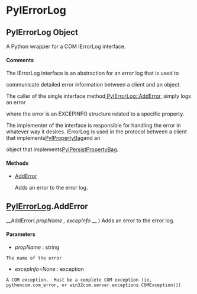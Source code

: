 # PyIErrorLog

## PyIErrorLog Object

A Python wrapper for a COM IErrorLog interface.

#### Comments
The IErrorLog interface is an abstraction for an error log that is used to 

communicate detailed error information between a client and an object. 

The caller of the single interface method,[PyIErrorLog::AddError](PyIErrorLog.md#pyierrorlogadderror), simply logs an error 

where the error is an EXCEPINFO structure related to a specific property. 

The implementer of the interface is responsible for handling the error in whatever way it desires.
IErrorLog is used in the protocol between a client that implements[PyIPropertyBag](#pyipropertybag)and an 

object that implements[PyIPersistPropertyBag](#pyipersistpropertybag).

#### Methods


  - [AddError](PyIErrorLog.md#pyierrorlogadderror)

    Adds an error to the error log.&nbsp;


## [PyIErrorLog](#pyierrorlog).AddError

 __AddError( *propName*  *, excepInfo* __ )
Adds an error to the error log.

#### Parameters


  -  *propName* : string

    The name of the error

  -  *excepInfo=None* : exception

    A COM exception.  Must be a complete COM exception (ie, pythoncom.com_error, or win32com.server.exceptions.COMException())